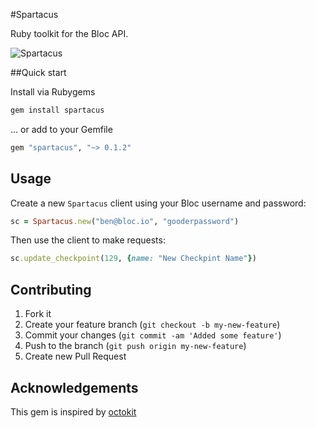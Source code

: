 #Spartacus

Ruby toolkit for the Bloc API.

![Spartacus](http://bloc-global-assets.s3.amazonaws.com/spartacus.png)

##Quick start

Install via Rubygems

```bash
gem install spartacus
```

... or add to your Gemfile

```ruby
gem "spartacus", "~> 0.1.2"
```

## Usage

Create a new `Spartacus` client using your Bloc username and password:

```ruby
sc = Spartacus.new("ben@bloc.io", "gooderpassword")
```

Then use the client to make requests:

```ruby
sc.update_checkpoint(129, {name: "New Checkpint Name"})
```

## Contributing

1. Fork it
2. Create your feature branch (`git checkout -b my-new-feature`)
3. Commit your changes (`git commit -am 'Added some feature'`)
4. Push to the branch (`git push origin my-new-feature`)
5. Create new Pull Request

## Acknowledgements

This gem is inspired by [octokit](https://github.com/octokit)
